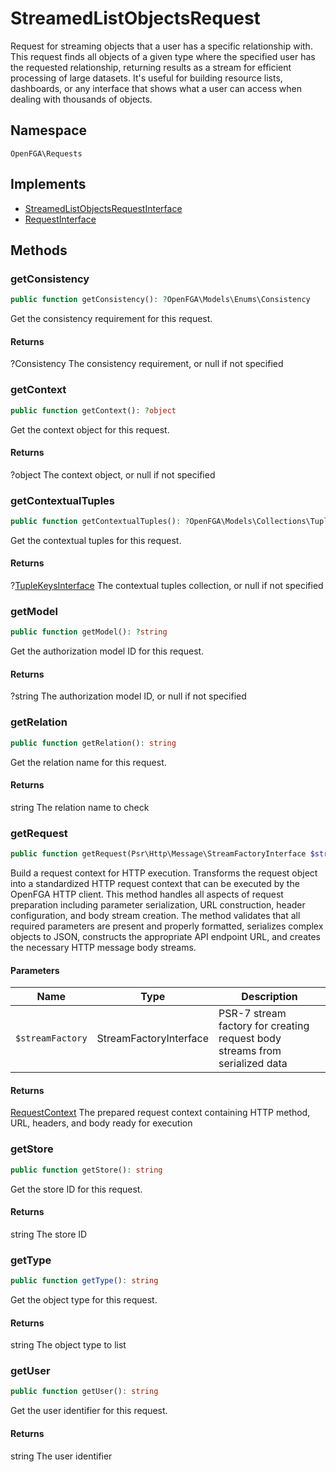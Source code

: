 # StreamedListObjectsRequest

Request for streaming objects that a user has a specific relationship with. This request finds all objects of a given type where the specified user has the requested relationship, returning results as a stream for efficient processing of large datasets. It&#039;s useful for building resource lists, dashboards, or any interface that shows what a user can access when dealing with thousands of objects.

## Namespace
`OpenFGA\Requests`

## Implements
* [StreamedListObjectsRequestInterface](Requests/StreamedListObjectsRequestInterface.md)
* [RequestInterface](Requests/RequestInterface.md)



## Methods
### getConsistency


```php
public function getConsistency(): ?OpenFGA\Models\Enums\Consistency
```

Get the consistency requirement for this request.


#### Returns
?Consistency
 The consistency requirement, or null if not specified

### getContext


```php
public function getContext(): ?object
```

Get the context object for this request.


#### Returns
?object
 The context object, or null if not specified

### getContextualTuples


```php
public function getContextualTuples(): ?OpenFGA\Models\Collections\TupleKeysInterface
```

Get the contextual tuples for this request.


#### Returns
?[TupleKeysInterface](Models/Collections/TupleKeysInterface.md)
 The contextual tuples collection, or null if not specified

### getModel


```php
public function getModel(): ?string
```

Get the authorization model ID for this request.


#### Returns
?string
 The authorization model ID, or null if not specified

### getRelation


```php
public function getRelation(): string
```

Get the relation name for this request.


#### Returns
string
 The relation name to check

### getRequest


```php
public function getRequest(Psr\Http\Message\StreamFactoryInterface $streamFactory): OpenFGA\Network\RequestContext
```

Build a request context for HTTP execution. Transforms the request object into a standardized HTTP request context that can be executed by the OpenFGA HTTP client. This method handles all aspects of request preparation including parameter serialization, URL construction, header configuration, and body stream creation. The method validates that all required parameters are present and properly formatted, serializes complex objects to JSON, constructs the appropriate API endpoint URL, and creates the necessary HTTP message body streams.

#### Parameters
| Name | Type | Description |
|------|------|-------------|
| `$streamFactory` | StreamFactoryInterface | PSR-7 stream factory for creating request body streams from serialized data |

#### Returns
[RequestContext](Network/RequestContext.md)
 The prepared request context containing HTTP method, URL, headers, and body ready for execution

### getStore


```php
public function getStore(): string
```

Get the store ID for this request.


#### Returns
string
 The store ID

### getType


```php
public function getType(): string
```

Get the object type for this request.


#### Returns
string
 The object type to list

### getUser


```php
public function getUser(): string
```

Get the user identifier for this request.


#### Returns
string
 The user identifier

